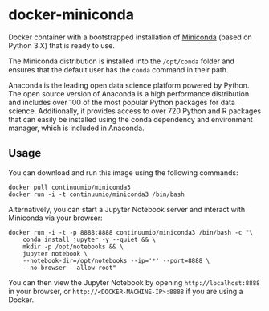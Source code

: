 # docker-miniconda

Docker container with a bootstrapped installation of [Miniconda](http://conda.pydata.org/miniconda.html) (based on Python 3.X) that is ready to use.

The Miniconda distribution is installed into the `/opt/conda` folder and ensures that the default user has the `conda` command in their path.

Anaconda is the leading open data science platform powered by Python. The open source version of Anaconda is a high performance distribution and includes over 100 of the most popular Python packages for data science. Additionally, it provides access to over 720 Python and R packages that can easily be installed using the conda dependency and environment manager, which is included in Anaconda.

Usage
-----

You can download and run this image using the following commands:

    docker pull continuumio/miniconda3
    docker run -i -t continuumio/miniconda3 /bin/bash

Alternatively, you can start a Jupyter Notebook server and interact with Miniconda via your browser:

    docker run -i -t -p 8888:8888 continuumio/miniconda3 /bin/bash -c "\
        conda install jupyter -y --quiet && \
        mkdir -p /opt/notebooks && \
        jupyter notebook \
        --notebook-dir=/opt/notebooks --ip='*' --port=8888 \
        --no-browser --allow-root"

You can then view the Jupyter Notebook by opening `http://localhost:8888` in your browser, or `http://<DOCKER-MACHINE-IP>:8888` if you are using a Docker.
